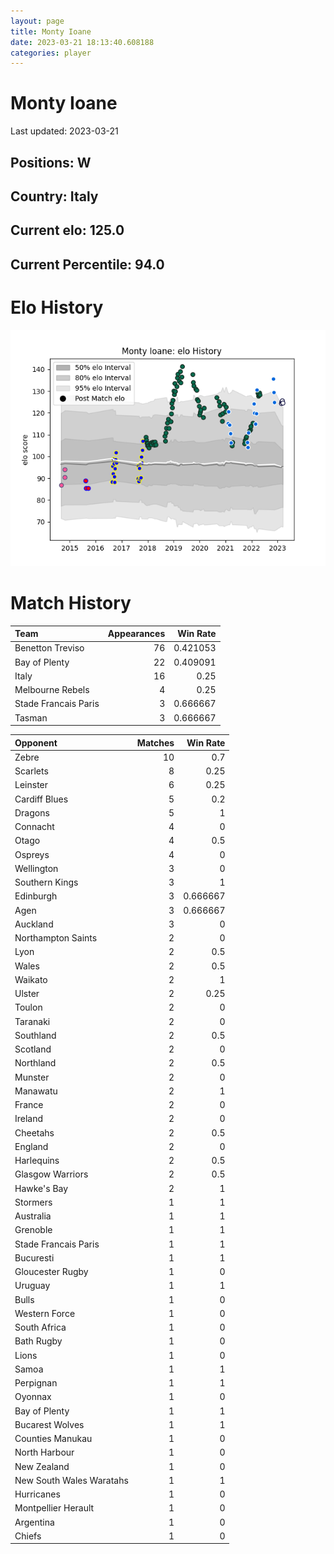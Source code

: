 ```yaml
---  
layout: page  
title: Monty Ioane  
date: 2023-03-21 18:13:40.608188  
categories: player  
---
```

# Monty Ioane


Last updated: 2023-03-21
## Positions: W

## Country: Italy

## Current elo: 125.0

## Current Percentile: 94.0

# Elo History


![elo history](history_MontyIoane.png)
# Match History


| Team                 |   Appearances |   Win Rate |
|:---------------------|--------------:|-----------:|
| Benetton Treviso     |            76 |   0.421053 |
| Bay of Plenty        |            22 |   0.409091 |
| Italy                |            16 |   0.25     |
| Melbourne Rebels     |             4 |   0.25     |
| Stade Francais Paris |             3 |   0.666667 |
| Tasman               |             3 |   0.666667 |

| Opponent                 |   Matches |   Win Rate |
|:-------------------------|----------:|-----------:|
| Zebre                    |        10 |   0.7      |
| Scarlets                 |         8 |   0.25     |
| Leinster                 |         6 |   0.25     |
| Cardiff Blues            |         5 |   0.2      |
| Dragons                  |         5 |   1        |
| Connacht                 |         4 |   0        |
| Otago                    |         4 |   0.5      |
| Ospreys                  |         4 |   0        |
| Wellington               |         3 |   0        |
| Southern Kings           |         3 |   1        |
| Edinburgh                |         3 |   0.666667 |
| Agen                     |         3 |   0.666667 |
| Auckland                 |         3 |   0        |
| Northampton Saints       |         2 |   0        |
| Lyon                     |         2 |   0.5      |
| Wales                    |         2 |   0.5      |
| Waikato                  |         2 |   1        |
| Ulster                   |         2 |   0.25     |
| Toulon                   |         2 |   0        |
| Taranaki                 |         2 |   0        |
| Southland                |         2 |   0.5      |
| Scotland                 |         2 |   0        |
| Northland                |         2 |   0.5      |
| Munster                  |         2 |   0        |
| Manawatu                 |         2 |   1        |
| France                   |         2 |   0        |
| Ireland                  |         2 |   0        |
| Cheetahs                 |         2 |   0.5      |
| England                  |         2 |   0        |
| Harlequins               |         2 |   0.5      |
| Glasgow Warriors         |         2 |   0.5      |
| Hawke's Bay              |         2 |   1        |
| Stormers                 |         1 |   1        |
| Australia                |         1 |   1        |
| Grenoble                 |         1 |   1        |
| Stade Francais Paris     |         1 |   1        |
| Bucuresti                |         1 |   1        |
| Gloucester Rugby         |         1 |   0        |
| Uruguay                  |         1 |   1        |
| Bulls                    |         1 |   0        |
| Western Force            |         1 |   0        |
| South Africa             |         1 |   0        |
| Bath Rugby               |         1 |   0        |
| Lions                    |         1 |   0        |
| Samoa                    |         1 |   1        |
| Perpignan                |         1 |   1        |
| Oyonnax                  |         1 |   0        |
| Bay of Plenty            |         1 |   1        |
| Bucarest Wolves          |         1 |   1        |
| Counties Manukau         |         1 |   0        |
| North Harbour            |         1 |   0        |
| New Zealand              |         1 |   0        |
| New South Wales Waratahs |         1 |   1        |
| Hurricanes               |         1 |   0        |
| Montpellier Herault      |         1 |   0        |
| Argentina                |         1 |   0        |
| Chiefs                   |         1 |   0        |